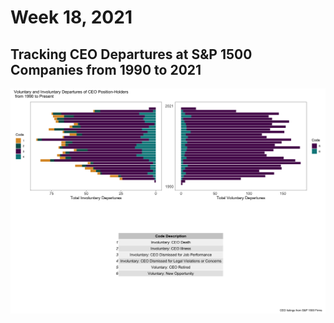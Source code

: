 # Week 18, 2021

## Tracking CEO Departures at S&P 1500 Companies from 1990 to 2021

![Week18Plot](https://github.com/dbarnas/Tidy_Tuesday/blob/master/2021_Week18/departure_plot.png)
